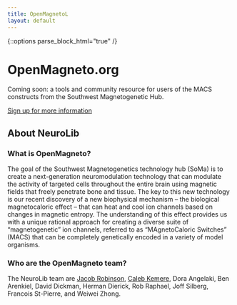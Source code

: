 ```yaml
---
title: OpenMagnetoL
layout: default
---
```


{::options parse_block_html="true" /}

<div class="jumbotron">
<h1>OpenMagneto.org</h1>

<p class="lead">Coming soon: a tools and community resource for users of the MACS constructs from the
Southwest Magnetogenetic Hub.</p>

<p><a class="btn btn-lg btn-success" href="/signup/" role="button">Sign up for more information</a></p>
</div>

<div class="row marketing">

## <a name="about"></a>About NeuroLib

### What is OpenMagneto?

The goal of the Southwest Magnetogenetics technology hub (SoMa) is to create a next-generation
neuromodulation technology that can modulate the activity of targeted cells throughout the
entire brain using magnetic fields that freely penetrate bone and tissue. The key to this new
technology is our recent discovery of a new biophysical mechanism – the biological
magnetocaloric effect – that can heat and cool ion channels based on changes in magnetic
entropy. The understanding of this effect provides us with a unique rational approach for
creating a diverse suite of “magnetogenetic” ion channels, referred to as “MAgnetoCaloric
Switches” (MACS) that can be completely genetically encoded in a variety of model organisms.

### Who are the OpenMagneto team?

The NeuroLib team are [Jacob Robinson](http://robinsonlab.com), [Caleb
Kemere](http://rnel.rice.edu), Dora Angelaki, Ben Arenkiel, David Dickman, Herman Dierick,
Rob Raphael, Joff Silberg, Francois St-Pierre, and Weiwei Zhong.
</div>


